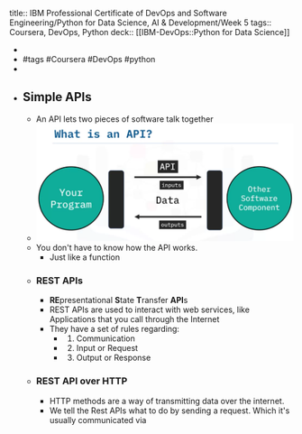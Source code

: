 title:: IBM Professional Certificate of DevOps and Software Engineering/Python for Data Science, AI & Development/Week 5
tags:: Coursera, DevOps, Python
deck:: [[IBM-DevOps::Python for Data Science]]

-
- #tags #Coursera #DevOps #python
-
- ## Simple APIs
	- An API lets two pieces of software talk together
	- ![image.png](../assets/image_1672835662168_0.png)
	- You don't have to know how the API works.
		- Just like a function
	- ### REST APIs
		- **RE**presentational **S**tate **T**ransfer **API**s
		- REST APIs are used to interact with web services, like Applications that you call through the Internet
		- They have a set of rules regarding:
			- 1. Communication
			- 2. Input or Request
			- 3. Output or Response
	- ### REST API over HTTP
		- HTTP methods are a way of transmitting data over the internet.
		- We tell the Rest APIs what to do by sending a request. Which it's usually communicated via